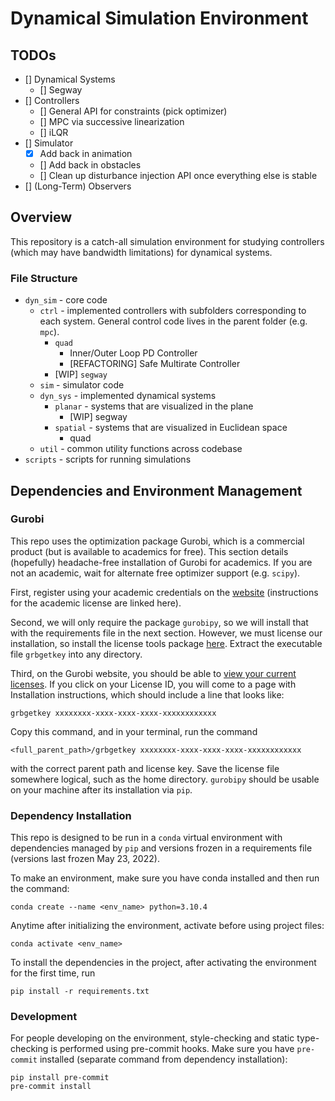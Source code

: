 # Dynamical Simulation Environment

## TODOs
- [] Dynamical Systems
	- [] Segway
- [] Controllers
	- [] General API for constraints (pick optimizer)
	- [] MPC via successive linearization
	- [] iLQR
- [] Simulator
	- [X] Add back in animation
	- [] Add back in obstacles
	- [] Clean up disturbance injection API once everything else is stable
- [] (Long-Term) Observers

## Overview
This repository is a catch-all simulation environment for studying controllers (which may have bandwidth limitations) for dynamical systems.
### File Structure
* `dyn_sim` - core code
	* `ctrl` - implemented controllers with subfolders corresponding to each system. General control code lives in the parent folder (e.g. `mpc`).
		* `quad`
			* Inner/Outer Loop PD Controller
			* [REFACTORING] Safe Multirate Controller
		* [WIP] `segway`
	* `sim` - simulator code
	* `dyn_sys` - implemented dynamical systems
		* `planar` - systems that are visualized in the plane
			* [WIP] segway
		* `spatial` - systems that are visualized in Euclidean space
			* quad
	* `util` - common utility functions across codebase
* `scripts` - scripts for running simulations

## Dependencies and Environment Management
### Gurobi
This repo uses the optimization package Gurobi, which is a commercial product (but is available to academics for free). This section details (hopefully) headache-free installation of Gurobi for academics. If you are not an academic, wait for alternate free optimizer support (e.g. `scipy`).

First, register using your academic credentials on the [website](https://www.gurobi.com/academia/academic-program-and-licenses/#:~:text=After%20registering%20and%20logging%20in,Follow%20the%20instructions%20in%20README) (instructions for the academic license are linked here).

Second, we will only require the package `gurobipy`, so we will install that with the requirements file in the next section. However, we must license our installation, so install the license tools package [here](https://support.gurobi.com/hc/en-us/articles/360059842732). Extract the executable file `grbgetkey` into any directory.

Third, on the Gurobi website, you should be able to [view your current licenses](https://www.gurobi.com/downloads/licenses/). If you click on your License ID, you will come to a page with Installation instructions, which should include a line that looks like:
```
grbgetkey xxxxxxxx-xxxx-xxxx-xxxx-xxxxxxxxxxxx
```
Copy this command, and in your terminal, run the command
```
<full_parent_path>/grbgetkey xxxxxxxx-xxxx-xxxx-xxxx-xxxxxxxxxxxx
```
with the correct parent path and license key. Save the license file somewhere logical, such as the home directory. `gurobipy` should be usable on your machine after its installation via `pip`.

### Dependency Installation
This repo is designed to be run in a `conda` virtual environment with dependencies managed by `pip` and versions frozen in a requirements file (versions last frozen May 23, 2022).

To make an environment, make sure you have conda installed and then run the command:
```
conda create --name <env_name> python=3.10.4
```
Anytime after initializing the environment, activate before using project files:
```
conda activate <env_name>
```
To install the dependencies in the project, after activating the environment for the first time, run
```
pip install -r requirements.txt
```

### Development
For people developing on the environment, style-checking and static type-checking is performed using pre-commit hooks. Make sure you have `pre-commit` installed (separate command from dependency installation):
```
pip install pre-commit
pre-commit install
```
